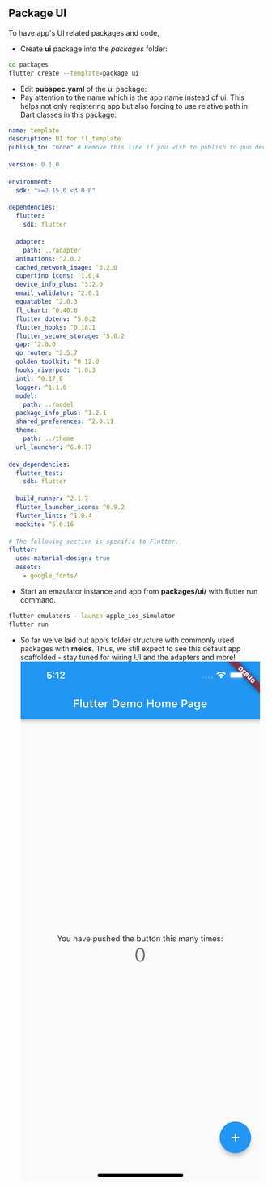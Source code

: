 ## Package UI

To have app's UI related packages and code,

- Create **ui** package into the *packages* folder:

```bash
cd packages
flutter create --template=package ui
```

- Edit **pubspec.yaml** of the ui package:
- Pay attention to the name which is the app name instead of ui. This helps not only registering app but also forcing to use relative path in Dart classes in this package.

```yaml
name: template
description: UI for fl_template
publish_to: "none" # Remove this line if you wish to publish to pub.dev

version: 0.1.0

environment:
  sdk: ">=2.15.0 <3.0.0"

dependencies:
  flutter:
    sdk: flutter

  adapter:
    path: ../adapter
  animations: ^2.0.2
  cached_network_image: ^3.2.0
  cupertino_icons: ^1.0.4
  device_info_plus: ^3.2.0
  email_validator: ^2.0.1
  equatable: ^2.0.3
  fl_chart: ^0.40.6
  flutter_dotenv: ^5.0.2
  flutter_hooks: ^0.18.1
  flutter_secure_storage: ^5.0.2
  gap: ^2.0.0
  go_router: ^2.5.7
  golden_toolkit: ^0.12.0
  hooks_riverpod: ^1.0.3
  intl: ^0.17.0
  logger: ^1.1.0
  model:
    path: ../model
  package_info_plus: ^1.2.1
  shared_preferences: ^2.0.11
  theme:
    path: ../theme
  url_launcher: ^6.0.17

dev_dependencies:
  flutter_test:
    sdk: flutter

  build_runner: ^2.1.7
  flutter_launcher_icons: ^0.9.2
  flutter_lints: ^1.0.4
  mockito: ^5.0.16

# The following section is specific to Flutter.
flutter:
  uses-material-design: true
  assets:
    - google_fonts/
```

- Start an emaulator instance and app from **packages/ui/** with flutter run command.

```bash
flutter emulators --launch apple_ios_simulator
flutter run
``` 

- So far we've laid out app's folder structure with commonly used packages with **melos**. Thus, we still expect to see this default app scaffolded - stay tuned for wiring UI and the adapters and more!
![default app ui](../screenshots/05_package_ui_default.png)
